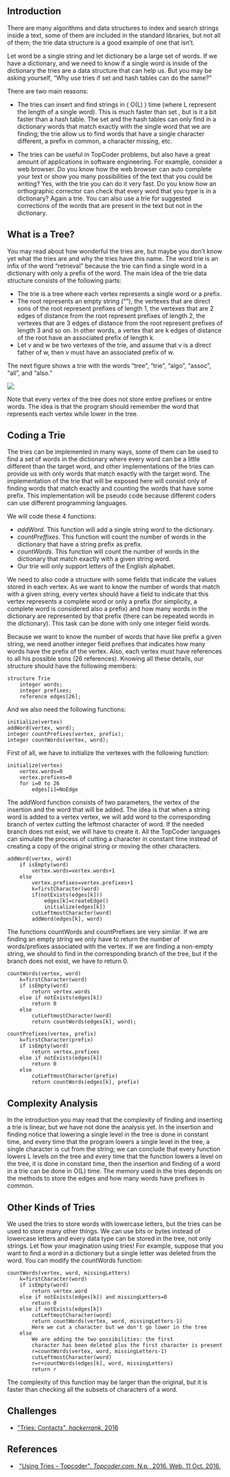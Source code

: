 ##  Introduction

There are many algorithms and data structures to index and search strings inside a text, some of them are included in the standard libraries, but not all of them; the trie data structure is a good example of one that isn’t.

Let word be a single string and let dictionary be a large set of words. If we have a dictionary, and we need to know if a single word is inside of the dictionary the tries are a data structure that can help us. But you may be asking yourself, “Why use tries if set <string> and hash tables can do the same?”

There are two main reasons:

* The tries can insert and find strings in \( O(L) \) time (where L represent the length of a single word). This is much faster than set , but is it a bit faster than a hash table.
The set <string> and the hash tables can only find in a dictionary words that match exactly with the single word that we are finding; the trie allow us to find words that have a single character different, a prefix in common, a character missing, etc.

* The tries can be useful in TopCoder problems, but also have a great amount of applications in software engineering. For example, consider a web browser. Do you know how the web browser can auto complete your text or show you many possibilities of the text that you could be writing? Yes, with the trie you can do it very fast. Do you know how an orthographic corrector can check that every word that you type is in a dictionary? Again a trie. You can also use a trie for suggested corrections of the words that are present in the text but not in the dictionary.

##  What is a Tree?

You may read about how wonderful the tries are, but maybe you don’t know yet what the tries are and why the tries have this name. The word trie is an infix of the word “retrieval” because the trie can find a single word in a dictionary with only a prefix of the word. The main idea of the trie data structure consists of the following parts:

* The trie is a tree where each vertex represents a single word or a prefix.
* The root represents an empty string (“”), the vertexes that are direct sons of the root represent prefixes of length 1, the vertexes that are 2 edges of distance from the root represent prefixes of length 2, the vertexes that are 3 edges of distance from the root represent prefixes of length 3 and so on. In other words, a vertex that are k edges of distance of the root have an associated prefix of length k.
* Let v and w be two vertexes of the trie, and assume that v is a direct father of w, then v must have an associated prefix of w.

The next figure shows a trie with the words “tree”, “trie”, “algo”, “assoc”, “all”, and “also.”


<div class="text-center">
<img src="http://community.topcoder.com/i/education/alg_tries.png"></img>
</div>

Note that every vertex of the tree does not store entire prefixes or entire words. The idea is that the program should remember the word that represents each vertex while lower in the tree.

##  Coding a Trie

The tries can be implemented in many ways, some of them can be used to find a set of words in the dictionary where every word can be a little different than the target word, and other implementations of the tries can provide us with only words that match exactly with the target word. The implementation of the trie that will be exposed here will consist only of finding words that match exactly and counting the words that have some prefix. This implementation will be pseudo code because different coders can use different programming languages.

We will code these 4 functions:

* _addWord_. This function will add a single string word to the dictionary.
* _countPreffixes_. This function will count the number of words in the dictionary that have a string prefix as prefix.
* _countWords_. This function will count the number of words in the dictionary that match exactly with a given string word.
* Our trie will only support letters of the English alphabet.

We need to also code a structure with some fields that indicate the values stored in each vertex. As we want to know the number of words that match with a given string, every vertex should have a field to indicate that this vertex represents a complete word or only a prefix (for simplicity, a complete word is considered also a prefix) and how many words in the dictionary are represented by that prefix (there can be repeated words in the dictionary). This task can be done with only one integer field words.

Because we want to know the number of words that have like prefix a given string, we need another integer field prefixes that indicates how many words have the prefix of the vertex. Also, each vertex must have references to all his possible sons (26 references). Knowing all these details, our structure should have the following members:

```
structure Trie
    integer words;
    integer prefixes;
    reference edges[26];
```

And we also need the following functions:

```
initialize(vertex)
addWord(vertex, word);
integer countPrefixes(vertex, prefix);
integer countWords(vertex, word);
```

First of all, we have to initialize the vertexes with the following function:

```
initialize(vertex)
    vertex.words=0
    vertex.prefixes=0
    for i=0 to 26
        edges[i]=NoEdge
```

The addWord function consists of two parameters, the vertex of the insertion and the word that will be added. The idea is that when a string word is added to a vertex vertex, we will add word to the corresponding branch of vertex cutting the leftmost character of word. If the needed branch does not exist, we will have to create it. All the TopCoder languages can simulate the process of cutting a character in constant time instead of creating a copy of the original string or moving the other characters.

```
addWord(vertex, word)
    if isEmpty(word)
        vertex.words=vertex.words+1
    else
        vertex.prefixes=vertex.prefixes+1
        k=firstCharacter(word)
        if(notExists(edges[k]))
            edges[k]=createEdge()
            initialize(edges[k])
        cutLeftmostCharacter(word)
        addWord(edges[k], word)
```

The functions countWords and countPrefixes are very similar. If we are finding an empty string we only have to return the number of words/prefixes associated with the vertex. If we are finding a non-empty string, we should to find in the corresponding branch of the tree, but if the branch does not exist, we have to return 0.

```
countWords(vertex, word)
    k=firstCharacter(word)
    if isEmpty(word)
        return vertex.words
    else if notExists(edges[k])
        return 0
    else
        cutLeftmostCharacter(word)
        return countWords(edges[k], word);

countPrefixes(vertex, prefix)
    k=firstCharacter(prefix)
    if isEmpty(word)
        return vertex.prefixes
    else if notExists(edges[k])
        return 0
    else
        cutLeftmostCharacter(prefix)
        return countWords(edges[k], prefix)
```

##  Complexity Analysis

In the introduction you may read that the complexity of finding and inserting a trie is linear, but we have not done the analysis yet. In the insertion and finding notice that lowering a single level in the tree is done in constant time, and every time that the program lowers a single level in the tree, a single character is cut from the string; we can conclude that every function lowers L levels on the tree and every time that the function lowers a level on the tree, it is done in constant time, then the insertion and finding of a word in a trie can be done in O(L) time. The memory used in the tries depends on the methods to store the edges and how many words have prefixes in common.

##  Other Kinds of Tries

We used the tries to store words with lowercase letters, but the tries can be used to store many other things. We can use bits or bytes instead of lowercase letters and every data type can be stored in the tree, not only strings. Let flow your imagination using tries! For example, suppose that you want to find a word in a dictionary but a single letter was deleted from the word. You can modify the countWords function:

```
countWords(vertex, word, missingLetters)
    k=firstCharacter(word)
    if isEmpty(word)
        return vertex.word
    else if notExists(edges[k]) and missingLetters=0
        return 0
    else if notExists(edges[k])
        cutLeftmostCharacter(word)
        return countWords(vertex, word, missingLetters-1)
        Here we cut a character but we don't go lower in the tree
    else
        We are adding the two possibilities: the first
        character has been deleted plus the first character is present
        r=countWords(vertex, word, missingLetters-1)
        cutLeftmostCharacter(word)
        r=r+countWords(edges[k], word, missingLetters)
        return r
```

The complexity of this function may be larger than the original, but it is faster than checking all the subsets of characters of a word.

## Challenges

* ["Tries: Contacts". *hackerrank*. 2016](https://www.hackerrank.com/challenges/ctci-contacts)

## References

*  ["Using Tries – Topcoder". _Topcoder.com_. N.p., 2016. Web. 11 Oct. 2016.](https://www.topcoder.com/community/data-science/data-science-tutorials/using-tries/)